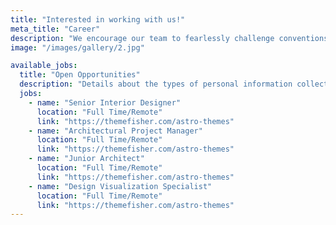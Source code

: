 ```yaml
---
title: "Interested in working with us!"
meta_title: "Career"
description: "We encourage our team to fearlessly challenge conventions and pioneer new paths."
image: "/images/gallery/2.jpg"

available_jobs:
  title: "Open Opportunities"
  description: "Details about the types of personal information collected, such as names, addresses, contact information, and possibly."
  jobs:
    - name: "Senior Interior Designer"
      location: "Full Time/Remote"
      link: "https://themefisher.com/astro-themes"
    - name: "Architectural Project Manager"
      location: "Full Time/Remote"
      link: "https://themefisher.com/astro-themes"
    - name: "Junior Architect"
      location: "Full Time/Remote"
      link: "https://themefisher.com/astro-themes"
    - name: "Design Visualization Specialist"
      location: "Full Time/Remote"
      link: "https://themefisher.com/astro-themes"
---
```

